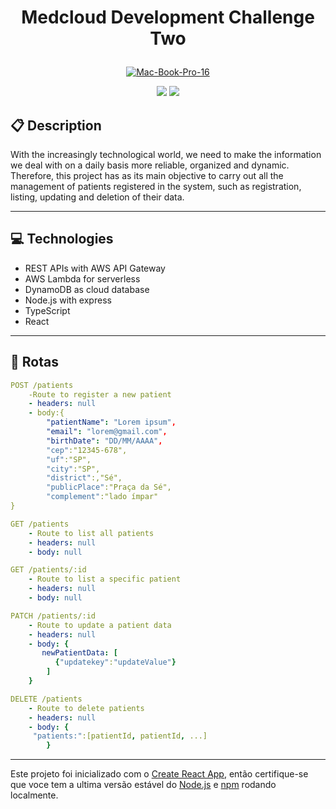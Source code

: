 # <p align = "center"> Medcloud Development Challenge Two </p>


<p align="center">
 <a href="https://ibb.co/fDVXP4z"><img src="https://i.ibb.co/PDsrfwv/Mac-Book-Pro-16.png" alt="Mac-Book-Pro-16" border="0"></a>
</p>
 
<div align = "center">
   <img src="https://img.shields.io/badge/author-Samer Valente-4dae71?style=flat-square" />
   <img src="https://img.shields.io/badge/project-Medcloud Development Challenge Two-4dae71?style=flat-square" />
   
</div>


##  :clipboard: Description

With the increasingly technological world, we need to make the information we deal with on a daily basis more reliable, organized and dynamic. Therefore, this project has as its main objective to carry out all the management of patients registered in the system, such as registration, listing, updating and deletion of their data.

***

## :computer:	 Technologies

- REST APIs with AWS API Gateway
- AWS Lambda for serverless
- DynamoDB as cloud database
- Node.js with express
- TypeScript
- React

***

## :rocket: Rotas

```yml
POST /patients
    -Route to register a new patient
    - headers: null
    - body:{
        "patientName": "Lorem ipsum",
        "email": "lorem@gmail.com",
        "birthDate": "DD/MM/AAAA",
        "cep":"12345-678",
        "uf":"SP",
        "city":"SP",
        "district":,"Sé",
        "publicPlace":"Praça da Sé",
        "complement":"lado ímpar"
}
```
    
```yml 
GET /patients
    - Route to list all patients
    - headers: null
    - body: null
```
    
```yml 
GET /patients/:id 
    - Route to list a specific patient
    - headers: null
    - body: null
```

```yml
PATCH /patients/:id
    - Route to update a patient data
    - headers: null
    - body: {
       newPatientData: [
          {"updatekey":"updateValue"}
        ]
    }
``` 

```yml
DELETE /patients
    - Route to delete patients
    - headers: null
    - body: {
     "patients:":[patientId, patientId, ...]
        }
```
***


Este projeto foi inicializado com o [Create React App](https://github.com/facebook/create-react-app), então certifique-se que voce tem a ultima versão estável do [Node.js](https://nodejs.org/en/download/) e [npm](https://www.npmjs.com/) rodando localmente.


